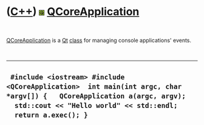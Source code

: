 



 

 

 

 

 

([C++](Cpp.htm)) ![Qt](PicQt.png) [QCoreApplication](CppQCoreApplication.htm)
=============================================================================

 

[QCoreApplication](CppQCoreApplication.htm) is a [Qt](CppQt.htm)
[class](CppClass.htm) for managing console applications' events.

 

  ------------------------------------------------------------------------------------------------------------------------------------------------------------------------------------------
  ` #include <iostream> #include <QCoreApplication>  int main(int argc, char *argv[]) {   QCoreApplication a(argc, argv);   std::cout << "Hello world" << std::endl;   return a.exec(); }`
  ------------------------------------------------------------------------------------------------------------------------------------------------------------------------------------------

 

 

 

 

 





 



